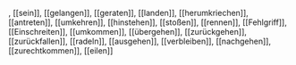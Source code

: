 , [[sein]], [[gelangen]], [[geraten]], [[landen]], [[herumkriechen]], [[antreten]], [[umkehren]], [[hinstehen]], [[stoßen]], [[rennen]], [[Fehlgriff]], [[Einschreiten]], [[umkommen]], [[übergehen]], [[zurückgehen]], [[zurückfallen]], [[radeln]], [[ausgehen]], [[verbleiben]], [[nachgehen]], [[zurechtkommen]], [[eilen]]